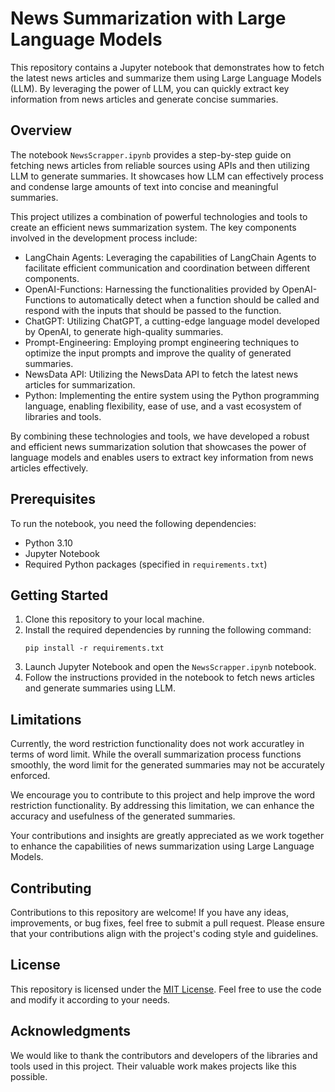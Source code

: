 # News Summarization with Large Language Models

This repository contains a Jupyter notebook that demonstrates how to fetch the latest news articles and summarize them using Large Language Models (LLM). By leveraging the power of LLM, you can quickly extract key information from news articles and generate concise summaries.

## Overview

The notebook `NewsScrapper.ipynb` provides a step-by-step guide on fetching news articles from reliable sources using APIs and then utilizing LLM to generate summaries. It showcases how LLM can effectively process and condense large amounts of text into concise and meaningful summaries.

This project utilizes a combination of powerful technologies and tools to create an efficient news summarization system. The key components involved in the development process include:

- LangChain Agents: Leveraging the capabilities of LangChain Agents to facilitate efficient communication and coordination between different components.
- OpenAI-Functions: Harnessing the functionalities provided by OpenAI-Functions to automatically detect when a function should be called and respond with the inputs that should be passed to the function.
- ChatGPT: Utilizing ChatGPT, a cutting-edge language model developed by OpenAI, to generate high-quality summaries.
- Prompt-Engineering: Employing prompt engineering techniques to optimize the input prompts and improve the quality of generated summaries.
- NewsData API: Utilizing the NewsData API to fetch the latest news articles for summarization.
- Python: Implementing the entire system using the Python programming language, enabling flexibility, ease of use, and a vast ecosystem of libraries and tools.

By combining these technologies and tools, we have developed a robust and efficient news summarization solution that showcases the power of language models and enables users to extract key information from news articles effectively.

## Prerequisites

To run the notebook, you need the following dependencies:

- Python 3.10
- Jupyter Notebook
- Required Python packages (specified in `requirements.txt`)

## Getting Started

1. Clone this repository to your local machine.
2. Install the required dependencies by running the following command:
   ```
   pip install -r requirements.txt
   ```
3. Launch Jupyter Notebook and open the `NewsScrapper.ipynb` notebook.
4. Follow the instructions provided in the notebook to fetch news articles and generate summaries using LLM.

## Limitations

Currently, the word restriction functionality does not work accuratley in terms of word limit. While the overall summarization process functions smoothly, the word limit for the generated summaries may not be accurately enforced.

We encourage you to contribute to this project and help improve the word restriction functionality. By addressing this limitation, we can enhance the accuracy and usefulness of the generated summaries.

Your contributions and insights are greatly appreciated as we work together to enhance the capabilities of news summarization using Large Language Models.


## Contributing

Contributions to this repository are welcome! If you have any ideas, improvements, or bug fixes, feel free to submit a pull request. Please ensure that your contributions align with the project's coding style and guidelines.

## License

This repository is licensed under the [MIT License](LICENSE). Feel free to use the code and modify it according to your needs.

## Acknowledgments

We would like to thank the contributors and developers of the libraries and tools used in this project. Their valuable work makes projects like this possible.